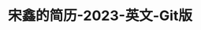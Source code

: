 ---
layout: page

title: 宋鑫的简历-2023-英文-Git版
category: me
categoryStr: 我
tags:
keywords:
description:
published: false
---